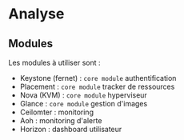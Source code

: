 # Analyse

## Modules
Les modules à utiliser sont :
- Keystone (fernet) : `core module` authentification
- Placement : `core module` tracker de ressources
- Nova (KVM) : `core module` hyperviseur
- Glance : `core module` gestion d'images
- Ceilomter : monitoring
- Aoh : monitoring d'alerte
- Horizon : dashboard utilisateur 
